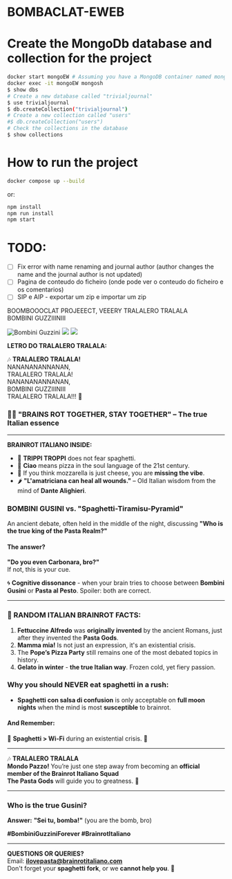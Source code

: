 # BOMBACLAT-EWEB

# Create the MongoDb database and collection for the project
```bash
docker start mongoEW # Assuming you have a MongoDB container named mongoEW
docker exec -it mongoEW mongosh
$ show dbs
# Create a new database called "trivialjournal"
$ use trivialjournal
$ db.createCollection("trivialjournal")
# Create a new collection called "users"
#$ db.createCollection("users")
# Check the collections in the database
$ show collections
```

# How to run the project
```bash
docker compose up --build
```

or:
```bash
npm install
npm run install
npm start
```

# TODO:
- [ ] Fix error with name renaming and journal author (author changes the name and the journal author is not updated)
- [ ] Pagina de conteudo do ficheiro (onde pode ver o conteudo do ficheiro e os comentarios)
- [ ] SIP e AIP - exportar um zip e importar um zip

BOOMBOOOCLAT PROJEEECT, VEEERY TRALALERO TRALALA  
BOMBINI GUZZIIINIII

![Bombini Guzzini](https://static.wikia.nocookie.net/brainrotnew/images/e/e3/Bombini_Gusini.jpg/revision/latest?cb=20250416185048)
![](https://preview.redd.it/lets-settle-the-debate-who-is-tripi-tropi-v0-t4elw6moq0ue1.jpg?width=320&crop=smart&auto=webp&s=a315281c8da9c1f8dacf608185454e26737ebed4)
![](https://encrypted-tbn0.gstatic.com/images?q=tbn:ANd9GcT7oBex_gwatjeJ1D1ZX3mVXEQujKe8qPYwzg&s)

**LETRO DO TRALALERO TRALALA:**

🎶 **TRALALERO TRALALA!**  
NANANANANNANAN,  
TRALALERO TRALALA!  
NANANANANNANAN,  
BOMBINI GUZZIIINIII  
TRALALERO TRALALA!!! 🎤

### 🧑‍🍳 "BRAINS ROT TOGETHER, STAY TOGETHER" – The true Italian essence
---
**BRAINROT ITALIANO INSIDE:**

- 🤖 **TRIPPI TROPPI** does not fear spaghetti.  
- 🍕 **Ciao** means pizza in the soul language of the 21st century.  
- 🧀 If you think mozzarella is just cheese, you are **missing the vibe**.  
- 🌶️ **"L'amatriciana can heal all wounds."** – Old Italian wisdom from the mind of **Dante Alighieri**.  

### BOMBINI GUSINI vs. "Spaghetti-Tiramisu-Pyramid"  
An ancient debate, often held in the middle of the night, discussing **"Who is the true king of the Pasta Realm?"**

#### The answer?  
**"Do you even Carbonara, bro?"**  
If not, this is your cue. 

🌀 **Cognitive dissonance** - when your brain tries to choose between **Bombini Gusini** or **Pasta al Pesto**. Spoiler: both are correct.

---

### 💭 RANDOM ITALIAN BRAINROT FACTS:
1. **Fettuccine Alfredo** was **originally invented** by the ancient Romans, just after they invented the **Pasta Gods**.
2. **Mamma mia!** Is not just an expression, it's an existential crisis.
3. The **Pope’s Pizza Party** still remains one of the most debated topics in history.  
4. **Gelato in winter** - **the true Italian way**. Frozen cold, yet fiery passion.

### Why you should NEVER eat spaghetti in a rush:
- **Spaghetti con salsa di confusion** is only acceptable on **full moon nights** when the mind is most **susceptible** to brainrot.  

#### And Remember:  
🚨 **Spaghetti > Wi-Fi** during an existential crisis. 🚨

---

🎶 **TRALALERO TRALALA**  
**Mondo Pazzo!** You’re just one step away from becoming an **official member of the Brainrot Italiano Squad**  
**The Pasta Gods** will guide you to greatness. 🌟

---

### Who is the true **Gusini**?  
**Answer:** **"Sei tu, bomba!"** (you are the bomb, bro)

**#BombiniGuzziniForever #BrainrotItaliano**

---

**QUESTIONS OR QUERIES?**  
Email: **ilovepasta@brainrotitaliano.com**  
Don't forget your **spaghetti fork**, or we **cannot help you**. 🍴
